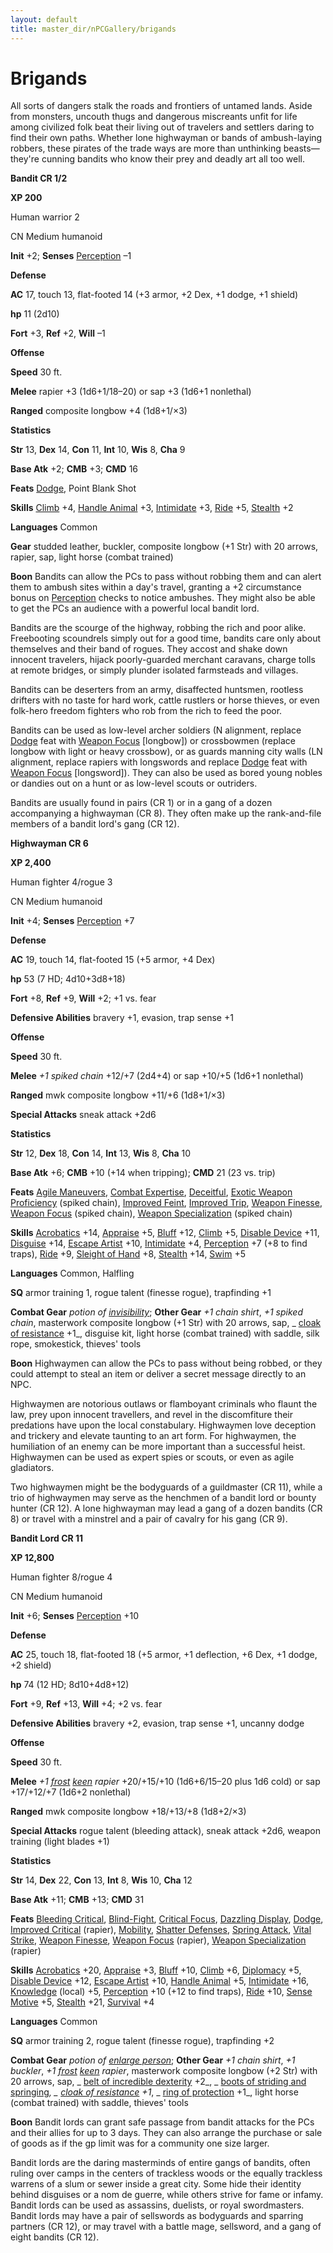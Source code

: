 ```yaml
---
layout: default
title: master_dir/nPCGallery/brigands
---
```

# Brigands

All sorts of dangers stalk the roads and frontiers of untamed lands. Aside from monsters, uncouth thugs and dangerous miscreants unfit for life among civilized folk beat their living out of travelers and settlers daring to find their own paths. Whether lone highwayman or bands of ambush-laying robbers, these pirates of the trade ways are more than unthinking beasts—they're cunning bandits who know their prey and deadly art all too well.

**Bandit CR 1/2**

**XP 200**

Human warrior 2

CN Medium humanoid

**Init** +2; **Senses** [Perception](../../skill_dir/perception#_perception) –1

**Defense**

**AC** 17, touch 13, flat-footed 14 (+3 armor, +2 Dex, +1 dodge, +1 shield)

**hp** 11 (2d10)

**Fort** +3, **Ref** +2, **Will** –1

**Offense**

**Speed** 30 ft.

**Melee** rapier +3 (1d6+1/18–20) or sap +3 (1d6+1 nonlethal)

**Ranged** composite longbow +4 (1d8+1/×3)

**Statistics**

**Str** 13, **Dex** 14, **Con** 11, **Int** 10, **Wis** 8, **Cha** 9

**Base Atk** +2; **CMB** +3; **CMD** 16

**Feats** [Dodge](../../feats#_dodge), Point Blank Shot

**Skills** [Climb](../../skill_dir/climb#_climb) +4, [Handle Animal](../../skill_dir/handleAnimal#_handle-animal) +3, [Intimidate](../../skill_dir/intimidate#_intimidate) +3, [Ride](../../skill_dir/ride#_ride) +5, [Stealth](../../skill_dir/stealth#_stealth) +2

**Languages** Common

**Gear** studded leather, buckler, composite longbow (+1 Str) with 20 arrows, rapier, sap, light horse (combat trained)

**Boon** Bandits can allow the PCs to pass without robbing them and can alert them to ambush sites within a day's travel, granting a +2 circumstance bonus on [Perception](../../skill_dir/perception#_perception) checks to notice ambushes. They might also be able to get the PCs an audience with a powerful local bandit lord.

Bandits are the scourge of the highway, robbing the rich and poor alike. Freebooting scoundrels simply out for a good time, bandits care only about themselves and their band of rogues. They accost and shake down innocent travelers, hijack poorly-guarded merchant caravans, charge tolls at remote bridges, or simply plunder isolated farmsteads and villages.

Bandits can be deserters from an army, disaffected huntsmen, rootless drifters with no taste for hard work, cattle rustlers or horse thieves, or even folk-hero freedom fighters who rob from the rich to feed the poor.

Bandits can be used as low-level archer soldiers (N alignment, replace [Dodge](../../feats#_dodge) feat with [Weapon Focus](../../feats#_weapon-focus) [longbow]) or crossbowmen (replace longbow with light or heavy crossbow), or as guards manning city walls (LN alignment, replace rapiers with longswords and replace [Dodge](../../feats#_dodge) feat with [Weapon Focus](../../feats#_weapon-focus) [longsword]). They can also be used as bored young nobles or dandies out on a hunt or as low-level scouts or outriders.

Bandits are usually found in pairs (CR 1) or in a gang of a dozen accompanying a highwayman (CR 8). They often make up the rank-and-file members of a bandit lord's gang (CR 12).

**Highwayman CR 6**

**XP 2,400**

Human fighter 4/rogue 3

CN Medium humanoid

**Init** +4; **Senses** [Perception](../../skill_dir/perception#_perception) +7

**Defense**

**AC** 19, touch 14, flat-footed 15 (+5 armor, +4 Dex)

**hp** 53 (7 HD; 4d10+3d8+18)

**Fort** +8, **Ref** +9, **Will** +2; +1 vs. fear

**Defensive Abilities** bravery +1, evasion, trap sense +1

**Offense**

**Speed** 30 ft.

**Melee** _+1 spiked chain_ +12/+7 (2d4+4) or sap +10/+5 (1d6+1 nonlethal)

**Ranged** mwk composite longbow +11/+6 (1d8+1/×3)

**Special Attacks** sneak attack +2d6

**Statistics**

**Str** 12, **Dex** 18, **Con** 14, **Int** 13, **Wis** 8, **Cha** 10

**Base Atk** +6; **CMB** +10 (+14 when tripping); **CMD** 21 (23 vs. trip)

**Feats** [Agile Maneuvers](../../feats#_agile-maneuvers), [Combat Expertise](../../feats#_combat-expertise), [Deceitful](../../feats#_deceitful), [Exotic Weapon Proficiency](../../feats#_exotic-weapon-proficiency) (spiked chain), [Improved Feint](../../feats#_improved-feint), [Improved Trip](../../feats#_improved-trip), [Weapon Finesse](../../feats#_weapon-finesse), [Weapon Focus](../../feats#_weapon-focus) (spiked chain), [Weapon Specialization](../../feats#_weapon-specialization) (spiked chain)

**Skills** [Acrobatics](../../skill_dir/acrobatics#_acrobatics) +14, [Appraise](../../skill_dir/appraise#_appraise) +5, [Bluff](../../skill_dir/bluff#_bluff) +12, [Climb](../../skill_dir/climb#_climb) +5, [Disable Device](../../skill_dir/disableDevice#_disable-device) +11, [Disguise](../../skill_dir/disguise#_disguise) +14, [Escape Artist](../../skill_dir/escapeArtist#_escape-artist) +10, [Intimidate](../../skill_dir/intimidate#_intimidate) +4, [Perception](../../skill_dir/perception#_perception) +7 (+8 to find traps), [Ride](../../skill_dir/ride#_ride) +9, [Sleight of Hand](../../skill_dir/sleightOfHand#_sleight-of-hand) +8, [Stealth](../../skill_dir/stealth#_stealth) +14, [Swim](../../skill_dir/swim#_swim) +5

**Languages** Common, Halfling

**SQ** armor training 1, rogue talent (finesse rogue), trapfinding +1

**Combat Gear** _potion of [invisibility](../../spell_dir/invisibility#_invisibility)_; **Other Gear** _+1 chain shirt_, _+1 spiked chain_, masterwork composite longbow (+1 Str) with 20 arrows, sap, _ [cloak of resistance](../../magicItem_dir/wondrousItems#_cloak-of-resistance) +1_, disguise kit, light horse (combat trained) with saddle, silk rope, smokestick, thieves' tools

**Boon** Highwaymen can allow the PCs to pass without being robbed, or they could attempt to steal an item or deliver a secret message directly to an NPC.

Highwaymen are notorious outlaws or flamboyant criminals who flaunt the law, prey upon innocent travellers, and revel in the discomfiture their predations have upon the local constabulary. Highwaymen love deception and trickery and elevate taunting to an art form. For highwaymen, the humiliation of an enemy can be more important than a successful heist. Highwaymen can be used as expert spies or scouts, or even as agile gladiators.

Two highwaymen might be the bodyguards of a guildmaster (CR 11), while a trio of highwaymen may serve as the henchmen of a bandit lord or bounty hunter (CR 12). A lone highwayman may lead a gang of a dozen bandits (CR 8) or travel with a minstrel and a pair of cavalry for his gang (CR 9).

**Bandit Lord CR 11**

**XP 12,800**

Human fighter 8/rogue 4

CN Medium humanoid

**Init** +6; **Senses** [Perception](../../skill_dir/perception#_perception) +10

**Defense**

**AC** 25, touch 18, flat-footed 18 (+5 armor, +1 deflection, +6 Dex, +1 dodge, +2 shield)

**hp** 74 (12 HD; 8d10+4d8+12)

**Fort** +9, **Ref** +13, **Will** +4; +2 vs. fear

**Defensive Abilities** bravery +2, evasion, trap sense +1, uncanny dodge

**Offense**

**Speed** 30 ft.

**Melee** _+1 [frost](../../magicItem_dir/weapons#_weapons-frost) [keen](../../magicItem_dir/weapons#_weapons-keen) rapier_ +20/+15/+10 (1d6+6/15–20 plus 1d6 cold) or sap +17/+12/+7 (1d6+2 nonlethal)

**Ranged** mwk composite longbow +18/+13/+8 (1d8+2/×3)

**Special Attacks** rogue talent (bleeding attack), sneak attack +2d6, weapon training (light blades +1)

**Statistics**

**Str** 14, **Dex** 22, **Con** 13, **Int** 8, **Wis** 10, **Cha** 12

**Base Atk** +11; **CMB** +13; **CMD** 31

**Feats** [Bleeding Critical](../../feats#_bleeding-critical), [Blind-Fight](../../feats#_blind-fight), [Critical Focus](../../feats#_critical-focus), [Dazzling Display](../../feats#_dazzling-display), [Dodge](../../feats#_dodge), [Improved Critical](../../feats#_improved-critical) (rapier), [Mobility](../../feats#_mobility), [Shatter Defenses](../../feats#_shatter-defenses), [Spring Attack](../../feats#_spring-attack), [Vital Strike](../../feats#_vital-strike), [Weapon Finesse](../../feats#_weapon-finesse), [Weapon Focus](../../feats#_weapon-focus) (rapier), [Weapon Specialization](../../feats#_weapon-specialization) (rapier)

**Skills** [Acrobatics](../../skill_dir/acrobatics#_acrobatics) +20, [Appraise](../../skill_dir/appraise#_appraise) +3, [Bluff](../../skill_dir/bluff#_bluff) +10, [Climb](../../skill_dir/climb#_climb) +6, [Diplomacy](../../skill_dir/diplomacy#_diplomacy) +5, [Disable Device](../../skill_dir/disableDevice#_disable-device) +12, [Escape Artist](../../skill_dir/escapeArtist#_escape-artist) +10, [Handle Animal](../../skill_dir/handleAnimal#_handle-animal) +5, [Intimidate](../../skill_dir/intimidate#_intimidate) +16, [Knowledge](../../skill_dir/knowledge#_knowledge) (local) +5, [Perception](../../skill_dir/perception#_perception) +10 (+12 to find traps), [Ride](../../skill_dir/ride#_ride) +10, [Sense Motive](../../skill_dir/senseMotive#_sense-motive) +5, [Stealth](../../skill_dir/stealth#_stealth) +21, [Survival](../../skill_dir/survival#_survival) +4

**Languages** Common

**SQ** armor training 2, rogue talent (finesse rogue), trapfinding +2

**Combat Gear** _potion of [enlarge person](../../spell_dir/enlargePerson#_enlarge-person)_; **Other Gear** _+1 chain shirt_, _+1 buckler_, _+1 [frost](../../magicItem_dir/weapons#_weapons-frost) [keen](../../magicItem_dir/weapons#_weapons-keen) rapier_, masterwork composite longbow (+2 Str) with 20 arrows, sap, _ [belt of incredible dexterity](../../magicItem_dir/wondrousItems#_belt-of-incredible-dexterity) +2_, _ [boots of striding and springing](../../magicItem_dir/wondrousItems#_boots-of-striding-and-springing)_, _ [cloak of resistance](../../magicItem_dir/wondrousItems#_cloak-of-resistance) +1_, _ [ring of protection](../../magicItem_dir/rings#_ring-of-protection) +1_, light horse (combat trained) with saddle, thieves' tools

**Boon** Bandit lords can grant safe passage from bandit attacks for the PCs and their allies for up to 3 days. They can also arrange the purchase or sale of goods as if the gp limit was for a community one size larger.

Bandit lords are the daring masterminds of entire gangs of bandits, often ruling over camps in the centers of trackless woods or the equally trackless warrens of a slum or sewer inside a great city. Some hide their identity behind disguises or a nom de guerre, while others strive for fame or infamy. Bandit lords can be used as assassins, duelists, or royal swordmasters. Bandit lords may have a pair of sellswords as bodyguards and sparring partners (CR 12), or may travel with a battle mage, sellsword, and a gang of eight bandits (CR 12).

